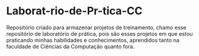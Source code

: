 # Laborat-rio-de-Pr-tica-CC


Repositório criado para armazenar projetos de treinamento, chamo esse repositório de laboratório de prática, pois são esses projetos em que estou praticando minhas habilidades e conhecimentos, aprendidos tanto na faculdade de Ciências da Computação quanto fora.
